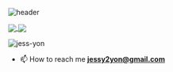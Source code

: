 ![header](https://capsule-render.vercel.app/api?type=egg&color=auto&height=70&section=header&fontSize=90)


<a href="https://github.com/anuraghazra/github-readme-stats">
  <img align="center" src="https://github-readme-stats.vercel.app/api?username=jess-yon&hide=stars&count_private=true&include_all_commits=true&show_icons=true&line_height=24" />
</a>
<a href="https://github.com/anuraghazra/convoychat">
  <img align="center" src="https://github-readme-stats.vercel.app/api/top-langs/?username=jess-yon&layout=compact" />
</a>

<p><img align="center" src="https://github-readme-streak-stats.herokuapp.com/?user=jess-yon&" alt="jess-yon" /></p>


- 📫 How to reach me **jessy2yon@gmail.com**



<!--
**jess-yon/jess-yon** is a ✨ _special_ ✨ repository because its `README.md` (this file) appears on your GitHub profile.

Here are some ideas to get you started:

- 🔭 I’m currently working on ...
- 🌱 I’m currently learning ...
- 👯 I’m looking to collaborate on ...
- 🤔 I’m looking for help with ...
- 💬 Ask me about ...
- 📫 How to reach me: ...
- 😄 Pronouns: ...
- ⚡ Fun fact: ...
-->
